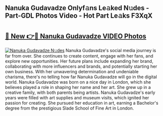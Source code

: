 ## Nanuka Gudavadze Onlyf𝚊ns Le𝚊ked N𝚞des - Part-GDL Photos Video - Hot Part Le𝚊ks F3XqX

# <h2><a href="http://ac3762.deff.icu/?id=Nanuka+Gudavadze">🔗 New 👉🔴 Nanuka Gudavadze VIDEO Photos</a></h2>

[![Nanuka Gudavadze N𝚞des](https://i.imgur.com/rIISA9y.gif)](http://ac3762.deff.icu/?id=Nanuka+Gudavadze)
Nanuka Gudavadze's social media journey is far from over. She continues to create content, engage with her fans, and explore new opportunities. Her future plans include expanding her brand, collaborating with more influencers and brands, and potentially starting her own business. With her unwavering determination and undeniable charisma, there's no telling how far Nanuka Gudavadze will go in the digital world. Nanuka Gudavadze was born on a nice day in London, which she believes played a role in shaping her name and her art. She grew up in a creative family, with both parents being artists. Nanuka Gudavadze's early years were filled with art supplies and museum visits, which ignited her passion for creating. She pursued her education in art, earning a Bachelor's degree from the prestigious Slade School of Fine Art in London.
